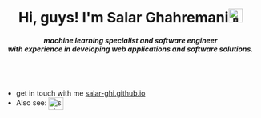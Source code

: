 <h1 align="center">Hi, guys! I'm Salar Ghahremani<img src="https://github.com/wervlad/wervlad/assets/24524555/766d336d-b87d-44ba-807c-c51de2bc6b4d" width="28px" alt="👋"></h1>
<h5 align="center">
    machine learning specialist and software engineer <br>
    with experience in developing web applications and software solutions.
</h5>
<br>
<br>


- get in touch with me [salar-ghi.github.io](https://salar-ghi.github.io/)
- Also see: <a href="https://linkedin.com/in/salar-ghahremani" target="blank"><img align="center" src="https://raw.githubusercontent.com/rahuldkjain/github-profile-readme-generator/master/src/images/icons/Social/linked-in-alt.svg" alt="salar ghahremani" height="25" width="30" /></a>
